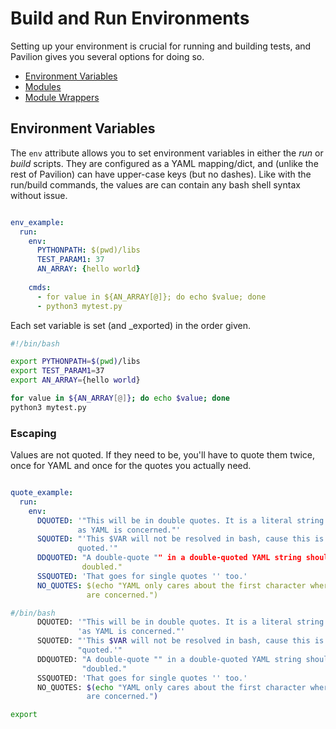 # Build and Run Environments

Setting up your environment is crucial for running and building tests, and 
Pavilion gives you several options for doing so.

 - [Environment Variables](#environment-variables)
 - [Modules](#modules)
 - [Module Wrappers](#module-wrappers)

## Environment Variables

The `env` attribute allows you to set environment variables in either the
_run_ or _build_ scripts. They are configured as a YAML mapping/dict, and 
(unlike the rest of Pavilion) can have upper-case keys (but no dashes). Like 
with the run/build commands, the values are can contain any bash shell syntax
without issue.
 
```yaml

env_example:
  run:
    env:
      PYTHONPATH: $(pwd)/libs
      TEST_PARAM1: 37
      AN_ARRAY: {hello world}
  
    cmds:
      - for value in ${AN_ARRAY[@]}; do echo $value; done
      - python3 mytest.py

```

Each set variable is set (and _exported) in the order given.

```bash
#!/bin/bash

export PYTHONPATH=$(pwd)/libs
export TEST_PARAM1=37
export AN_ARRAY={hello world}

for value in ${AN_ARRAY[@]}; do echo $value; done
python3 mytest.py
```

### Escaping

Values are not quoted. If they need to be, you'll have to quote them twice, 
once for YAML and once for the quotes you actually need.

```yaml

quote_example:
  run:
    env:
      DQUOTED: '"This will be in double quotes. It is a literal string as far 
               as YAML is concerned."'
      SQUOTED: "'This $VAR will not be resolved in bash, cause this is single 
               quoted.'"
      DDQUOTED: "A double-quote "" in a double-quoted YAML string should be 
                doubled."
      SSQUOTED: 'That goes for single quotes '' too.'
      NO_QUOTES: $(echo "YAML only cares about the first character where quotes 
                 are concerned.")
```

```bash
#/bin/bash
      DQUOTED: '"This will be in double quotes. It is a literal string as far '
               'as YAML is concerned."'
      SQUOTED: "'This $VAR will not be resolved in bash, cause this is single "
               "quoted.'"
      DDQUOTED: "A double-quote "" in a double-quoted YAML string should be "
                "doubled."
      SSQUOTED: 'That goes for single quotes '' too.'
      NO_QUOTES: $(echo "YAML only cares about the first character where quotes 
                 are concerned.")

export 

```